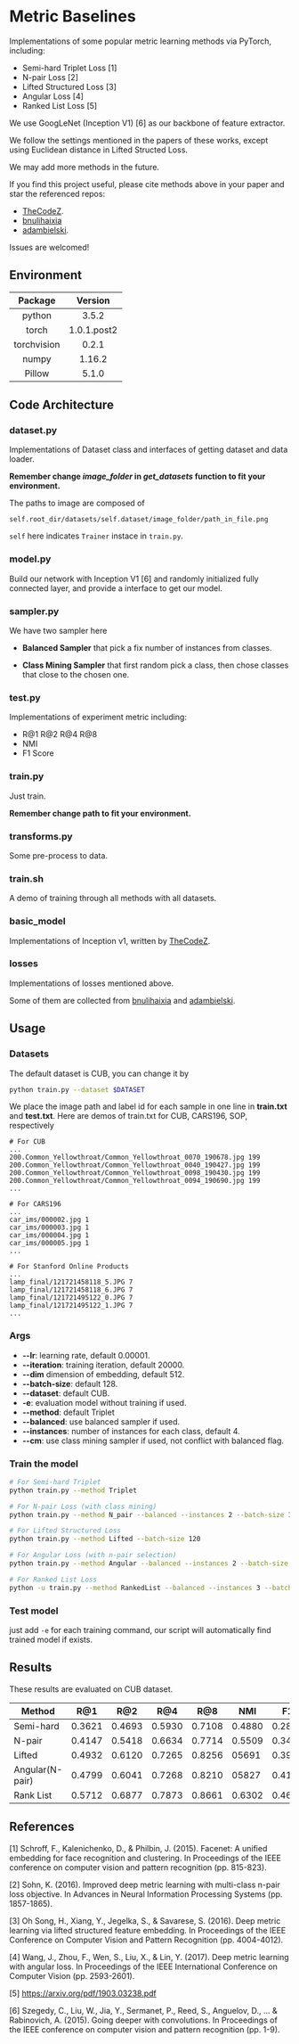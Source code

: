 # Metric Baselines

Implementations of some popular metric learning methods via PyTorch, including:

- Semi-hard Triplet Loss [1]
- N-pair Loss [2]
- Lifted Structured Loss [3]
- Angular Loss [4]
- Ranked List Loss [5]

We use GoogLeNet (Inception V1) [6] as our backbone of feature extractor.

We follow the settings mentioned in the papers of these works,
except using Euclidean distance in Lifted Structed Loss.

We may add more methods in the future.

If you find this project useful, please cite methods above in your paper and star the referenced repos:

- [TheCodeZ](https://github.com/TheCodez/vision/releases/tag/1.0).
- [bnulihaixia](https://github.com/bnulihaixia/Deep_metric) 
- [adambielski](https://github.com/adambielski/siamese-triplet).

Issues are welcomed!

## Environment

| Package     | Version     |
|:-----------:|:-----------:|
| python      | 3.5.2       |
| torch       | 1.0.1.post2 |
| torchvision | 0.2.1       |
| numpy       | 1.16.2      |
| Pillow      | 5.1.0       |


## Code Architecture

### dataset.py

Implementations of Dataset class and interfaces of getting dataset and data loader.

**Remember change *image_folder* in *get_datasets* function to fit your environment.**

The paths to image are composed of 

`
self.root_dir/datasets/self.dataset/image_folder/path_in_file.png
`

`self` here indicates `Trainer` instace in `train.py`.

### model.py

Build our network with Inception V1 [6] and randomly initialized fully connected layer, and provide a interface to get our model.

### sampler.py

We have two sampler here

- **Balanced Sampler** that pick a fix number of instances from classes.

- **Class Mining Sampler** that first random pick a class, then chose classes that close to the chosen one.

### test.py

Implementations of experiment metric including:

- R@1 R@2 R@4 R@8
- NMI
- F1 Score

### train.py

Just train.

**Remember change path to fit your environment.**

### transforms.py

Some pre-process to data.

### train.sh

A demo of training through all methods with all datasets.

### basic_model

Implementations of Inception v1, written by [TheCodeZ](https://github.com/TheCodez/vision/releases/tag/1.0).

### losses

Implementations of losses mentioned above.

Some of them are collected from [bnulihaixia](https://github.com/bnulihaixia/Deep_metric) and [adambielski](https://github.com/adambielski/siamese-triplet).

## Usage
### Datasets

The default dataset is CUB, you can change it by

```bash
python train.py --dataset $DATASET
```

We place the image path and label id for each sample in one line in **train.txt** and **test.txt**.
Here are demos of train.txt for CUB, CARS196, SOP, respectively

```
# For CUB
...
200.Common_Yellowthroat/Common_Yellowthroat_0070_190678.jpg 199
200.Common_Yellowthroat/Common_Yellowthroat_0040_190427.jpg 199
200.Common_Yellowthroat/Common_Yellowthroat_0098_190430.jpg 199
200.Common_Yellowthroat/Common_Yellowthroat_0094_190690.jpg 199
...
```

```
# For CARS196
...
car_ims/000002.jpg 1
car_ims/000003.jpg 1
car_ims/000004.jpg 1
car_ims/000005.jpg 1
...
```

```
# For Stanford Online Products
...
lamp_final/121721458118_5.JPG 7
lamp_final/121721458118_6.JPG 7
lamp_final/121721495122_0.JPG 7
lamp_final/121721495122_1.JPG 7
...
```

### Args

- **--lr**: learning rate, default 0.00001.
- **--iteration**: training iteration, default 20000.
- **--dim** dimension of embedding, default 512.
- **--batch-size**: default 128.
- **--dataset**: default CUB.
- **-e**: evaluation model without training if used.
- **--method**: default Triplet
- **--balanced**: use balanced sampler if used.
- **--instances**: number of instances for each class, default 4.
- **--cm**: use class mining sampler if used, not conflict with balanced flag.

### Train the model

```bash
# For Semi-hard Triplet
python train.py --method Triplet

# For N-pair Loss (with class mining)
python train.py --method N_pair --balanced --instances 2 --batch-size 120 --cm

# For Lifted Structured Loss
python train.py --method Lifted --batch-size 120

# For Angular Loss (with n-pair selection)
python train.py --method Angular --balanced --instances 2 --batch-size 120

# For Ranked List Loss
python -u train.py --method RankedList --balanced --instances 3 --batch-size 180

```

### Test model

just add `-e` for each training command, our script
will automatically find trained model if exists.

## Results

These results are evaluated on CUB dataset.

| Method          | R@1    | R@2    | R@4    | R@8    | NMI    | F1     |
| --------------- | ------ | ------ | ------ | ------ | ------ | ------ |
| Semi-hard       | 0.3621 | 0.4693 | 0.5930 | 0.7108 | 0.4880 | 0.2807 |
| N-pair          | 0.4147 | 0.5418 | 0.6634 | 0.7714 | 0.5509 | 0.3475 |
| Lifted          | 0.4932 | 0.6120 | 0.7265 | 0.8256 | 05691  | 0.3902 |
| Angular(N-pair) | 0.4799 | 0.6041 | 0.7268 | 0.8210 | 05827  | 0.4136 |
| Rank List       | 0.5712 | 0.6877 | 0.7873 | 0.8661 | 0.6302 | 0.4647 |

## References

[1] Schroff, F., Kalenichenko, D., & Philbin, J. (2015). Facenet: A unified embedding for face recognition and clustering. In Proceedings of the IEEE conference on computer vision and pattern recognition (pp. 815-823).

[2] Sohn, K. (2016). Improved deep metric learning with multi-class n-pair loss objective. In Advances in Neural Information Processing Systems (pp. 1857-1865).

[3] Oh Song, H., Xiang, Y., Jegelka, S., & Savarese, S. (2016). Deep metric learning via lifted structured feature embedding. In Proceedings of the IEEE Conference on Computer Vision and Pattern Recognition (pp. 4004-4012).

[4] Wang, J., Zhou, F., Wen, S., Liu, X., & Lin, Y. (2017). Deep metric learning with angular loss. In Proceedings of the IEEE International Conference on Computer Vision (pp. 2593-2601).

[5] https://arxiv.org/pdf/1903.03238.pdf

[6] Szegedy, C., Liu, W., Jia, Y., Sermanet, P., Reed, S., Anguelov, D., ... & Rabinovich, A. (2015). Going deeper with convolutions. In Proceedings of the IEEE conference on computer vision and pattern recognition (pp. 1-9).

